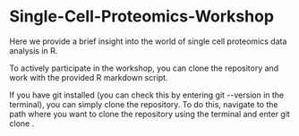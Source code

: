 # Single-Cell-Proteomics-Workshop
Here we provide a brief insight into the world of single cell proteomics data analysis in R.

To actively participate in the workshop, you can clone the repository and work with the provided R markdown script.

If you have git installed (you can check this by entering git --version in the terminal), you can simply clone the repository. To do this, navigate to the path where you want to clone the repository using the terminal and enter git clone .
